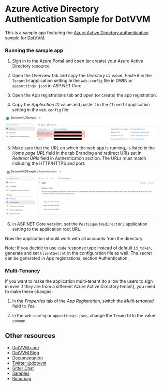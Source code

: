 # Azure Active Directory Authentication Sample for DotVVM

This is a sample app featuring the [Azure Active Directory authentication](https://docs.microsoft.com/en-us/azure/active-directory/develop/active-directory-authentication-scenarios) 
sample for [DotVVM](https://github.com/riganti/dotvvm).

### Running the sample app

1. Sign in to the Azure Portal and open (or create) your Azure Active Directory resource.

2. Open the Overview tab and copy the _Directory ID_ value. Paste it in the `TenantId` application setting in the `web.config` file in OWIN or `appsettings.json` in ASP.NET Core.

3. Open the App registrations tab and open (or create) the app registration.

4. Copy the _Application ID_ value and paste it in the `ClientId` application setting in the `web.config` file.

![IDs section](/Screenshots/ids.png?raw=true "IDs section")

5. Make sure that the URL on which the web app is running, is listed in the _Home page URL_ field in the tab Branding and redirect URIs set in  _Redirect URIs_ field in Authentication section. The URLs must match including the HTTP/HTTPS and port.

![Redirect URIs section](/Screenshots/redirects.png?raw=true "Redirect URIs section")

6. In ASP.NET Core version, set the `PostLogoutRedirectUri` application setting to the application root URL.

Now the application should work with all accounts from the directory.

Note: If you decide to use `code` response type instead of default `id_token`, generate and set `ClientSecret` in the configuration file as well. The secret can be generated in App registrations, section Authentication.


### Multi-Tenancy

If you want to make the application multi-tenant (to allow the users to sign in even if they are from a different Azure Active Directory tenant), you need to make these changes:

1. In the _Properties_ tab of the _App Registration_, switch the _Multi-tenanted_ field to _Yes_. 

2. In the `web.config` or `appsettings.json`, change the `TenantId` to the value `common`.


## Other resources

* [DotVVM.com](https://www.dotvvm.com)
* [DotVVM Blog](https://www.dotvvm.com/blog)
* [Documentation](https://www.dotvvm.com/docs)
* [Twitter @dotvvm](https://twitter.com/dotvvm)
* [Gitter Chat](https://gitter.im/riganti/dotvvm)
* [Samples](https://github.com/search?q=topic%3Adotvvm-sample+org%3Ariganti&type=Repositories)
* [Roadmap](https://github.com/riganti/dotvvm/blob/master/roadmap.md)
